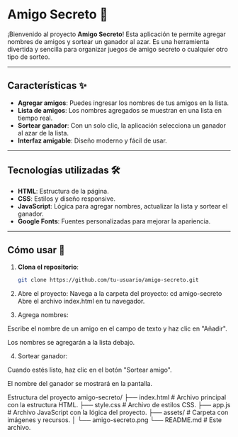 # Amigo Secreto 🎁

¡Bienvenido al proyecto **Amigo Secreto**! Esta aplicación te permite agregar nombres de amigos y sortear un ganador al azar. Es una herramienta divertida y sencilla para organizar juegos de amigo secreto o cualquier otro tipo de sorteo.

---

## Características ✨

- **Agregar amigos**: Puedes ingresar los nombres de tus amigos en la lista.
- **Lista de amigos**: Los nombres agregados se muestran en una lista en tiempo real.
- **Sortear ganador**: Con un solo clic, la aplicación selecciona un ganador al azar de la lista.
- **Interfaz amigable**: Diseño moderno y fácil de usar.

---

## Tecnologías utilizadas 🛠️

- **HTML**: Estructura de la página.
- **CSS**: Estilos y diseño responsive.
- **JavaScript**: Lógica para agregar nombres, actualizar la lista y sortear el ganador.
- **Google Fonts**: Fuentes personalizadas para mejorar la apariencia.

---

## Cómo usar 🚀

1. **Clona el repositorio**:
   ```bash
   git clone https://github.com/tu-usuario/amigo-secreto.git
2. Abre el proyecto:
  Navega a la carpeta del proyecto:
  cd amigo-secreto
  Abre el archivo index.html en tu navegador.

3. Agrega nombres:

  Escribe el nombre de un amigo en el campo de texto y haz clic en "Añadir".

  Los nombres se agregarán a la lista debajo.

4. Sortear ganador:

  Cuando estés listo, haz clic en el botón "Sortear amigo".

  El nombre del ganador se mostrará en la pantalla.

Estructura del proyecto
amigo-secreto/
├── index.html          # Archivo principal con la estructura HTML.
├── style.css           # Archivo de estilos CSS.
├── app.js              # Archivo JavaScript con la lógica del proyecto.
├── assets/             # Carpeta con imágenes y recursos.
│   └── amigo-secreto.png
└── README.md           # Este archivo.
